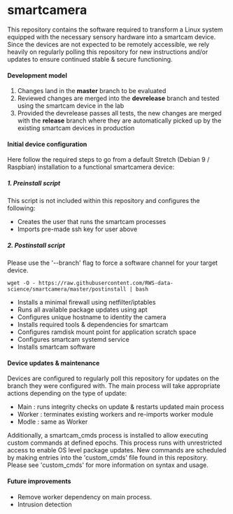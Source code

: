 # smartcamera

This repository contains the software required to transform a Linux system equipped with the necessary sensory hardware into a smartcam device. Since the devices are not expected to be remotely accessible, we rely heavily on regularly polling this repository for new instructions and/or updates to ensure continued stable & secure functioning. 

#### Development model

1. Changes land in the **master** branch to be evaluated
2. Reviewed changes are merged into the **devrelease** branch and tested using the smartcam device in the lab
3. Provided the devrelease passes all tests, the new changes are merged with the **release** branch where they are automatically picked up by the existing smartcam devices in production

#### Initial device configuration

Here follow the required steps to go from a default Stretch (Debian 9 / Raspbian) installation to a functional smartcamera device:

##### 1. Preinstall script

This script is not included within this repository and configures the following:

* Creates the user that runs the smartcam processes
* Imports pre-made ssh key for user above

##### 2. Postinstall script

Please use the '--branch' flag to force a software channel for your target device. 

`wget -O - https://raw.githubusercontent.com/RWS-data-science/smartcamera/master/postinstall | bash `

* Installs a minimal firewall using netfilter/iptables
* Runs all available package updates using apt
* Configures unique hostname to identity the camera
* Installs required tools & dependencies for smartcam
* Configures ramdisk mount point for application scratch space
* Configures smartcam systemd service
* Installs smartcam software

#### Device updates & maintenance

Devices are configured to regularly poll this repository for updates on the branch they were configured with. The main process will take appropriate actions depending on the type of update:

- Main : runs integrity checks on update & restarts updated main process
- Worker : terminates existing workers and re-imports worker module 
- Modle : same as Worker

Additionally, a smartcam_cmds process is installed to allow executing custom commands at defined epochs. This process runs with unrestricted access to enable OS level package updates. New commands are scheduled by making entries into the 'custom_cmds' file found in this repository. Please see 'custom_cmds' for more information on syntax and usage. 

#### Future improvements

* Remove worker dependency on main process.
* Intrusion detection 
